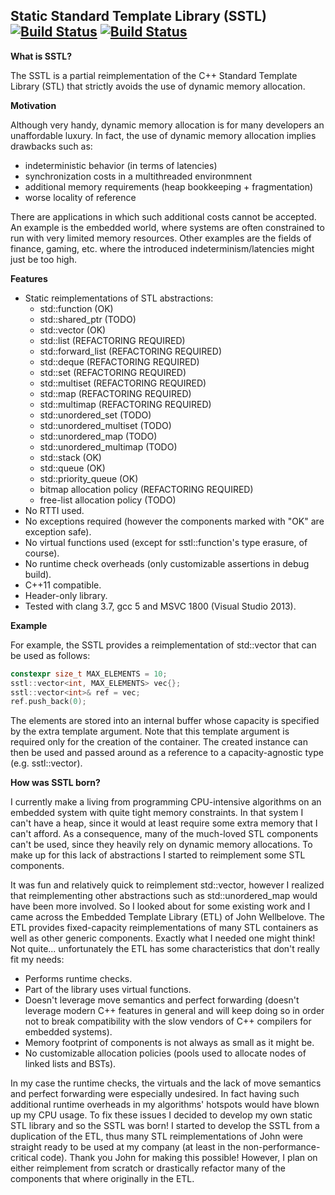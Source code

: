 Static Standard Template Library (SSTL) [![Build Status](https://travis-ci.org/rukkal/static-stl.svg?branch=master)](https://travis-ci.org/rukkal/static-stl) [![Build Status](https://travis-ci.org/rukkal/static-stl.svg?branch=develop)](https://travis-ci.org/rukkal/static-stl)
-------------------------

**What is SSTL?**

The SSTL is a partial reimplementation of the C++ Standard Template Library (STL) that strictly avoids the use of dynamic memory allocation.

**Motivation**

Although very handy, dynamic memory allocation is for many developers an unaffordable luxury. In fact, the use of dynamic memory allocation implies drawbacks such as:
- indeterministic behavior (in terms of latencies)
- synchronization costs in a multithreaded environmnent
- additional memory requirements (heap bookkeeping + fragmentation)
- worse locality of reference

There are applications in which such additional costs cannot be accepted. An example is the embedded world, where systems are often constrained to run with very limited memory resources. Other examples are the fields of finance, gaming, etc. where the introduced indeterminism/latencies might just be too high.

**Features** 

- Static reimplementations of STL abstractions:
  - std::function (OK)
  - std::shared_ptr (TODO)
  - std::vector (OK)
  - std::list (REFACTORING REQUIRED)
  - std::forward_list (REFACTORING REQUIRED)
  - std::deque (REFACTORING REQUIRED)
  - std::set (REFACTORING REQUIRED)
  - std::multiset (REFACTORING REQUIRED)
  - std::map (REFACTORING REQUIRED)
  - std::multimap (REFACTORING REQUIRED)
  - std::unordered_set (TODO)
  - std::unordered_multiset (TODO)
  - std::unordered_map (TODO)
  - std::unordered_multimap (TODO)
  - std::stack (OK)
  - std::queue (OK)
  - std::priority_queue (OK)
  - bitmap allocation policy (REFACTORING REQUIRED)
  - free-list allocation policy (TODO)
- No RTTI used.
- No exceptions required (however the components marked with "OK" are exception safe).
- No virtual functions used (except for sstl::function's type erasure, of course).
- No runtime check overheads (only customizable assertions in debug build).
- C++11 compatible.
- Header-only library.
- Tested with clang 3.7, gcc 5 and MSVC 1800 (Visual Studio 2013).

**Example**

For example, the SSTL provides a reimplementation of std::vector that can be used as follows:
```c++
constexpr size_t MAX_ELEMENTS = 10;
sstl::vector<int, MAX_ELEMENTS> vec{};
sstl::vector<int>& ref = vec;
ref.push_back(0);
```
The elements are stored into an internal buffer whose capacity is specified by the extra template argument. Note that this template argument is required only for the creation of the container. The created instance can then be used and passed around as a reference to a capacity-agnostic type (e.g. sstl::vector<int>).

**How was SSTL born?**

I currently make a living from programming CPU-intensive algorithms on an embedded system with quite tight memory constraints. In that system I can't have a heap, since it would at least require some extra memory that I can't afford. As a consequence, many of the much-loved STL components can't be used, since they heavily rely on dynamic memory allocations. To make up for this lack of abstractions I started to reimplement some STL components.

It was fun and relatively quick to reimplement std::vector, however I realized that reimplementing other abstractions such as std::unordered_map would have been more involved. So I looked about for some existing work and I came across the Embedded Template Library (ETL) of John Wellbelove. The ETL provides fixed-capacity reimplementations of many STL containers as well as other generic components. Exactly what I needed one might think! Not quite... unfortunately the ETL has some characteristics that don't really fit my needs:
- Performs runtime checks.
- Part of the library uses virtual functions.
- Doesn't leverage move semantics and perfect forwarding (doesn't leverage modern C++ features in general and will keep doing so in order not to break compatibility with the slow vendors of C++ compilers for embedded systems).
- Memory footprint of components is not always as small as it might be.
- No customizable allocation policies (pools used to allocate nodes of linked lists and BSTs).

In my case the runtime checks, the virtuals and the lack of move semantics and perfect forwarding were especially undesired. In fact having such additional runtime overheads in my algorithms' hotspots would have blown up my CPU usage. To fix these issues I decided to develop my own static STL library and so the SSTL was born! I started to develop the SSTL from a duplication of the ETL, thus many STL reimplementations of John were straight ready to be used at my company (at least in the non-performance-critical code). Thank you John for making this possible! However, I plan on either reimplement from scratch or drastically refactor many of the components that where originally in the ETL.
